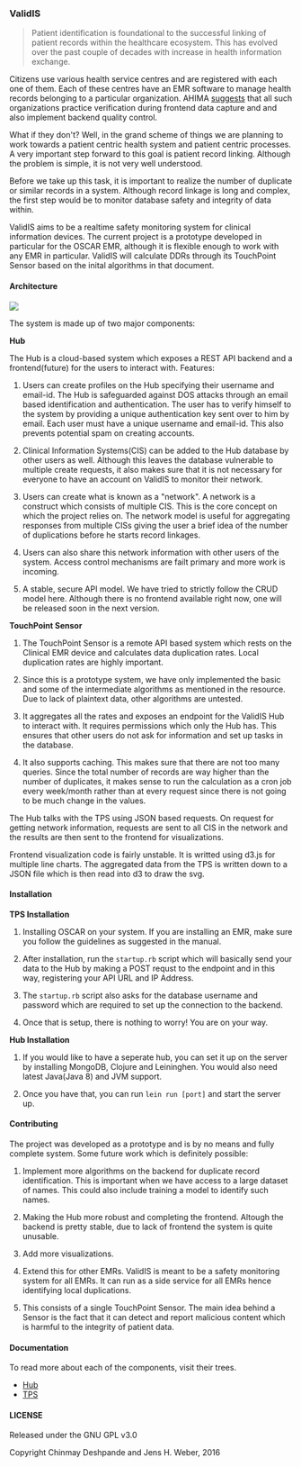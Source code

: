 ### ValidIS

> Patient identification is foundational to the successful linking of patient records within the healthcare ecosystem. This has evolved over the past couple of decades with increase in health information exchange.

Citizens use various health service centres and are registered with each one of them. Each of these centres have an EMR software to manage health records belonging to a particular organization. AHIMA [suggests](http://library.ahima.org/PB/PatientIdentityHIE#.V6F0gGQrJhE) that all such organizations practice verification during frontend data capture and and also implement backend quality control.

What if they don't? Well, in the grand scheme of things we are planning to work towards a patient centric health system and patient centric processes. A very important step forward to this goal is patient record linking. Although the problem is simple, it is not very well understood.

Before we take up this task, it is important to realize the number of duplicate or similar records in a system. Although record linkage is long and complex, the first step would be to monitor database safety and integrity of data within.

ValidIS aims to be a realtime safety monitoring system for clinical information devices. The current project is a prototype developed in particular for the OSCAR EMR, although it is flexible enough to work with any EMR in particular. ValidIS will calculate DDRs through its TouchPoint Sensor based on the inital algorithms in that document.

#### Architecture

![](http://i.imgur.com/vY2MxGe.png)

The system is made up of two major components:

**Hub**

The Hub is a cloud-based system which exposes a REST API backend and a frontend(future) for the users to interact with. Features:

1. Users can create profiles on the Hub specifying their username and email-id. The Hub is safeguarded against DOS attacks through an email based identification and authentication. The user has to verify himself to the system by providing a unique authentication key sent over to him by email. Each user must have a unique username and email-id. This also prevents potential spam on creating accounts.

2. Clinical Information Systems(CIS) can be added to the Hub database by other users as well. Although this leaves the database vulnerable to multiple create requests, it also makes sure that it is not necessary for everyone to have an account on ValidIS to monitor their network.

3. Users can create what is known as a "network". A network is a construct which consists of multiple CIS. This is the core concept on which the project relies on. The network model is useful for aggregating responses from multiple CISs giving the user a brief idea of the number of duplications before he starts record linkages.

3. Users can also share this network information with other users of the system. Access control mechanisms are failt primary and more work is incoming.

4. A stable, secure API model. We have tried to strictly follow the CRUD model here. Although there is no frontend available right now, one will be released soon in the next version.

**TouchPoint Sensor**

1. The TouchPoint Sensor is a remote API based system which rests on the Clinical EMR device and calculates data duplication rates. Local duplication rates are highly important.

2. Since this is a prototype system, we have only implemented the basic and some of the intermediate algorithms as mentioned in the resource. Due to lack of plaintext data, other algorithms are untested.

3. It aggregates all the rates and exposes an endpoint for the ValidIS Hub to interact with. It requires permissions which only the Hub has. This ensures that other users do not ask for information and set up tasks in the database.

4. It also supports caching. This makes sure that there are not too many queries. Since the total number of records are way higher than the number of duplicates, it makes sense to run the calculation as a cron job every week/month rather than at every request since there is not going to be much change in the values.

The Hub talks with the TPS using JSON based requests. On request for getting network information, requests are sent to all CIS in the network and the results are then sent to the frontend for visualizations.

Frontend visualization code is fairly unstable. It is writted using d3.js for multiple line charts. The aggregated data from the TPS is written down to a JSON file which is then read into d3 to draw the svg.

#### Installation

**TPS Installation**

1. Installing OSCAR on your system. If you are installing an EMR, make sure you follow the guidelines as suggested in the manual.

2. After installation, run the `startup.rb` script which will basically send your data to the Hub by making a POST requst to the endpoint and in this way, registering your API URL and IP Address.

3. The `startup.rb` script also asks for the database username and password which are required to set up the connection to the backend.

4. Once that is setup, there is nothing to worry! You are on your way.

**Hub Installation**

1. If you would like to have a seperate hub, you can set it up on the server by installing MongoDB, Clojure and Leininghen. You would also need latest Java(Java 8) and JVM support.

2. Once you have that, you can run `lein run [port]` and start the server up.

#### Contributing

The project was developed as a prototype and is by no means and fully complete system. Some future work which is definitely possible:

1. Implement more algorithms on the backend for duplicate record identification. This is important when we have access to a large dataset of names. This could also include training a model to identify such names.

2. Making the Hub more robust and completing the frontend. Altough the backend is pretty stable, due to lack of frontend the system is quite unusable.

3. Add more visualizations.

4. Extend this for other EMRs. ValidIS is meant to be a safety monitoring system for all EMRs. It can run as a side service for all EMRs hence identifying local duplications.

5. This consists of a single TouchPoint Sensor. The main idea behind a Sensor is the fact that it can detect and report malicious content which is harmful to the integrity of patient data.

#### Documentation

To read more about each of the components, visit their trees.

* [Hub](https://github.com/chinmaydd/ValidIS/tree/master/Hub)
* [TPS](https://github.com/chinmaydd/ValidIS/tree/master/TouchPoint%20Sensor)

#### LICENSE

Released under the GNU GPL v3.0

Copyright Chinmay Deshpande and Jens H. Weber, 2016
